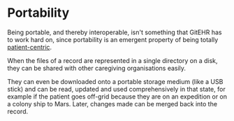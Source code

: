 # Portability

Being portable, and thereby interoperable, isn't something that GitEHR has to work hard on, since portability is an emergent property of being totally [patient-centric](patient-centric.md).

When the files of a record are represented in a single directory on a disk, they can be shared with other caregiving organisations easily.

They can even be downloaded onto a portable storage medium (like a USB stick) and can be read, updated and used comprehensively in that state, for example if the patient goes off-grid because they are on an expedition or on a colony ship to Mars. Later, changes made can be merged back into the record.